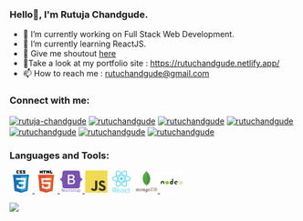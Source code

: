 ### Hello👋, I'm Rutuja Chandgude.

<!--
**rutuchandgude/rutuchandgude** is a ✨ _special_ ✨ repository because its `README.md` (this file) appears on your GitHub profile.
Here are some ideas to get you started:
- 👯 I’m looking to collaborate on ... 
- 🤔 I’m looking for help with ...
- 💬 Ask me about ...
- 📫 How to reach me: ...
- 😄 Pronouns: ...
- ⚡ Fun fact: ...
-->

- 🔭 I’m currently working on Full Stack Web Development.
- 🌱 I’m currently learning ReactJS.
- 💬  Give me shoutout [here](https://twitter.com/rutuchandgude)
- 💯Take a look at my portfolio site : https://rutuchandgude.netlify.app/
- 📫 How to reach me : rutuchandgude@gmail.com



<h3 align="left">Connect with me:</h3>
<p align="left">
<a href="https://linkedin.com/in/rutuja-chandgude" target="blank"><img align="center" src="https://raw.githubusercontent.com/rahuldkjain/github-profile-readme-generator/master/src/images/icons/Social/linked-in-alt.svg" alt="rutuja-chandgude" height="30" width="40" /></a>
  <a href="https://github.com/in/rutuchandgude" target="blank"><img align="center" src="https://raw.githubusercontent.com/rahuldkjain/github-profile-readme-generator/master/src/images/icons/Social/github-in-alt.svg" alt="rutuchandgude" height="30" width="40" /></a>
  <a href="https://twitter.com/rutuchandgude" target="blank"><img align="center" src="https://raw.githubusercontent.com/rahuldkjain/github-profile-readme-generator/master/src/images/icons/Social/twitter.svg" alt="rutuchandgude" height="30" width="40" /></a>
<a href="https://codepen.io/rutuchandgude" target="blank"><img align="center" src="https://raw.githubusercontent.com/rahuldkjain/github-profile-readme-generator/master/src/images/icons/Social/codepen.svg" alt="rutuchandgude" height="30" width="40" /></a>
  <a href="https://www.hackerrank.com/rutuchandgude" target="blank"><img align="center" src="https://raw.githubusercontent.com/rahuldkjain/github-profile-readme-generator/master/src/images/icons/Social/hackerrank.svg" alt="rutuchandgude" height="30" width="40" /></a>
<a href="https://dev.to/rutuchandgude" target="blank"><img align="center" src="https://raw.githubusercontent.com/rahuldkjain/github-profile-readme-generator/master/src/images/icons/Social/devto.svg" alt="rutuchandgude" height="30" width="40" /></a>
<a href="https://instagram.com/rutuchandgude" target="blank"><img align="center" src="https://raw.githubusercontent.com/rahuldkjain/github-profile-readme-generator/master/src/images/icons/Social/instagram.svg" alt="rutuchandgude" height="30" width="40" /></a>
</p>

<h3 align="left">Languages and Tools:</h3>
<p align="left"> <a href="https://getbootstrap.com" target="_blank" rel="noreferrer">  <a href="https://www.w3schools.com/css/" target="_blank" rel="noreferrer"> <img src="https://raw.githubusercontent.com/devicons/devicon/master/icons/css3/css3-original-wordmark.svg" alt="css3" width="40" height="40"/> </a> <a href="https://www.w3.org/html/" target="_blank" rel="noreferrer"> <img src="https://raw.githubusercontent.com/devicons/devicon/master/icons/html5/html5-original-wordmark.svg" alt="html5" width="40" height="40"/> </a> <a href="https://developer.mozilla.org/en-US/docs/Web/JavaScript" target="_blank" rel="noreferrer">
  <img src="https://raw.githubusercontent.com/devicons/devicon/master/icons/bootstrap/bootstrap-plain-wordmark.svg" alt="bootstrap" width="40" height="40"/> </a><img src="https://raw.githubusercontent.com/devicons/devicon/master/icons/javascript/javascript-original.svg" alt="javascript" width="40" height="40"/> </a>  <img src="https://raw.githubusercontent.com/devicons/devicon/master/icons/react/react-original-wordmark.svg" alt="react" width="40" height="40"/> </a><a href="https://www.mongodb.com/" target="_blank" rel="noreferrer"> <img src="https://raw.githubusercontent.com/devicons/devicon/master/icons/mongodb/mongodb-original-wordmark.svg" alt="mongodb" width="40" height="40"/> </a> <a href="https://nodejs.org" target="_blank" rel="noreferrer"> <img src="https://raw.githubusercontent.com/devicons/devicon/master/icons/nodejs/nodejs-original-wordmark.svg" alt="nodejs" width="40" height="40"/> </a> <a href="https://reactjs.org/" target="_blank" rel="noreferrer"> </p>



<img src="https://github-readme-stats.vercel.app/api?username=rutuchandgude&&show_icons=true&title_color=omni&icon_color=jolly&text_color=daf7dc&bg_color=151515">

